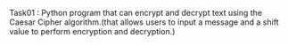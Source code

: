 Task01 : Python program that can encrypt and decrypt text using the Caesar Cipher algorithm.(that allows users to input a message and a shift value to perform encryption and decryption.)
